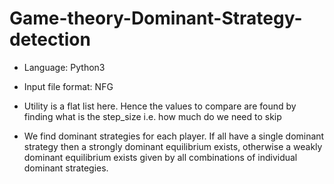 # Game-theory-Dominant-Strategy-detection

+ Language: Python3
+ Input file format: NFG

+ Utility is a flat list here. Hence the values to compare are found by finding what is the step_size i.e. how much do we need to skip
+ We find dominant strategies for each player. If all have a single dominant strategy then a strongly dominant equilibrium exists, otherwise a weakly dominant equilibrium exists given by all combinations of individual dominant strategies.
